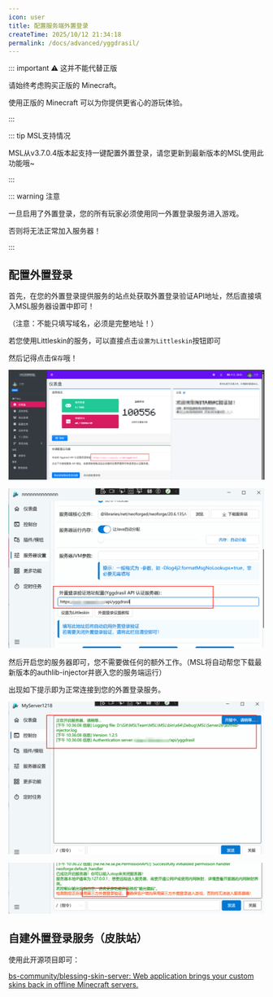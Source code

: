 ```yaml
---
icon: user
title: 配置服务端外置登录
createTime: 2025/10/12 21:34:18
permalink: /docs/advanced/yggdrasil/
---
```


::: important ⚠️ 这并不能代替正版

请始终考虑购买正版的 Minecraft。

使用正版的 Minecraft 可以为你提供更省心的游玩体验。

:::

::: tip MSL支持情况

MSL从v3.7.0.4版本起支持一键配置外置登录，请您更新到最新版本的MSL使用此功能哦~

:::

::: warning 注意

一旦启用了外置登录，您的所有玩家必须使用同一外置登录服务进入游戏。

否则将无法正常加入服务器！

:::

## 配置外置登录

首先，在您的外置登录提供服务的站点处获取外置登录验证API地址，然后直接填入MSL服务器设置中即可！

（注意：不能只填写域名，必须是完整地址！）

若您使用Littleskin的服务，可以直接点击`设置为Littleskin`按钮即可

然后记得点击`保存`哦！

![image-20250824223321054](./assets/image-20250824223321054.png)

![image-20250824223447466](./assets/image-20250824223447466.png)

然后开启您的服务器即可，您不需要做任何的额外工作。（MSL将自动帮您下载最新版本的authlib-injector并嵌入您的服务端运行）

出现如下提示即为正常连接到您的外置登录服务。

![image-20250824223649506](./assets/image-20250824223649506.png)

![image-20250824223704373](./assets/image-20250824223704373.png)

## 自建外置登录服务（皮肤站）

使用此开源项目即可：

[bs-community/blessing-skin-server: Web application brings your custom skins back in offline Minecraft servers.](https://github.com/bs-community/blessing-skin-server)